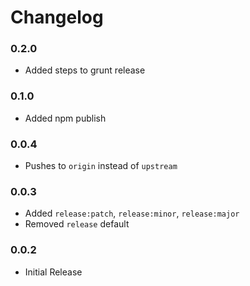 # Changelog

### 0.2.0
- Added steps to grunt release

### 0.1.0
- Added npm publish

### 0.0.4
- Pushes to `origin` instead of `upstream`

### 0.0.3
- Added `release:patch`, `release:minor`, `release:major`
- Removed `release` default

### 0.0.2
- Initial Release

